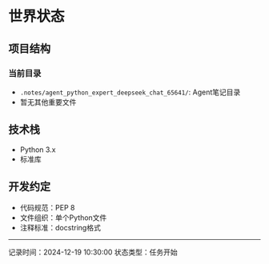 # 世界状态

## 项目结构
### 当前目录
- `.notes/agent_python_expert_deepseek_chat_65641/`: Agent笔记目录
- 暂无其他重要文件

## 技术栈
- Python 3.x
- 标准库

## 开发约定
- 代码规范：PEP 8
- 文件组织：单个Python文件
- 注释标准：docstring格式

---
记录时间：2024-12-19 10:30:00
状态类型：任务开始